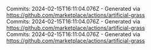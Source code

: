 Commits: 2024-02-15T16:11:04.076Z - Generated via https://github.com/marketplace/actions/artificial-grass
<br>
Commits: 2024-02-15T16:11:04.076Z - Generated via https://github.com/marketplace/actions/artificial-grass
<br>
Commits: 2024-02-15T16:11:04.076Z - Generated via https://github.com/marketplace/actions/artificial-grass
<br>
